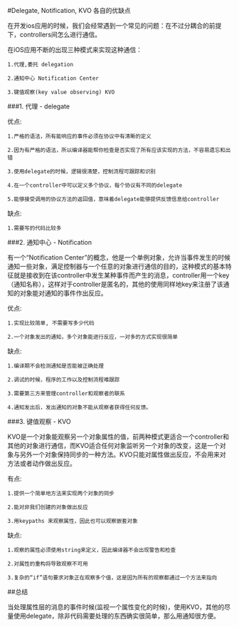 
#Delegate, Notification, KVO 各自的优缺点

在开发ios应用的时候，我们会经常遇到一个常见的问题：在不过分耦合的前提下，controllers间怎么进行通信。

在iOS应用不断的出现三种模式来实现这种通信：

    1.代理,委托 delegation

    2.通知中心 Notification Center

    3.键值观察(key value observing) KVO


###1. 代理 - delegate

优点:

    1.严格的语法，所有能响应的事件必须在协议中有清晰的定义
    
    2.因为有严格的语法，所以编译器能帮你检查是否实现了所有应该实现的方法，不容易遗忘和出错
    
    3.使用delegate的时候，逻辑很清楚，控制流程可跟踪和识别
    
    4.在一个controller中可以定义多个协议，每个协议有不同的delegate
    
    5.能够接受调用的协议方法的返回值，意味着delegate能够提供反馈信息给controller
    
缺点:

    1.需要写的代码比较多
    
###2. 通知中心 - Notification 

有一个“Notification Center”的概念，他是一个单例对象，允许当事件发生的时候通知一些对象，满足控制器与一个任意的对象进行通信的目的，这种模式的基本特征就是接收到在该controller中发生某种事件而产生的消息，controller用一个key（通知名称），这样对于controller是匿名的，其他的使用同样地key来注册了该通知的对象能对通知的事件作出反应。

优点:

    1.实现比较简单, 不需要写多少代码
    
    2.一个对象发出的通知，多个对象能进行反应，一对多的方式实现很简单
    
缺点:

    1.编译期不会检测通知是否能被正确处理
    
    2.调试的时候，程序的工作以及控制流程难跟踪
    
    3.需要第三方来管理controller和观察者的联系
    
    4.通知发出后，发出通知的对象不能从观察者获得任何反馈。
    
###3. 键值观察 - KVO

KVO是一个对象能观察另一个对象属性的值，前两种模式更适合一个controller和其他的对象进行通信，而KVO适合任何对象监听另一个对象的改变，这是一个对象与另外一个对象保持同步的一种方法。KVO只能对属性做出反应，不会用来对方法或者动作做出反应。

有点:

    1.提供一个简单地方法来实现两个对象的同步
    
    2.能对非我们创建的对象做出反应
    
    3.用keypaths 来观察属性，因此也可以观察嵌套对象

缺点:

    1.观察的属性必须使用string来定义，因此编译器不会出现警告和检查
    
    2.对属性的重构将导致观察不可用
    
    3.复杂的“if”语句要求对象正在观察多个值，这是因为所有的观察都通过一个方法来指向
    
    
##总结

当处理属性层的消息的事件时候(监视一个属性变化的时候)，使用KVO，其他的尽量使用delegate，除非代码需要处理的东西确实很简单，那么用通知很方便。
    
    
<br />
<br />
<br />
    